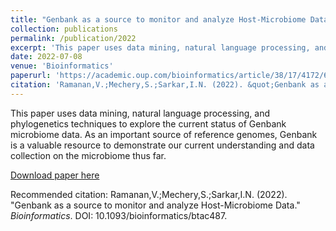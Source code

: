 ```yaml
---
title: "Genbank as a source to monitor and analyze Host-Microbiome Data"
collection: publications
permalink: /publication/2022
excerpt: 'This paper uses data mining, natural language processing, and phylogenetics techniques to explore the current status of Genbank microbiome data. As an important source of reference genomes, Genbank is a valuable resource to demonstrate our current understanding and data collection on the microbiome thus far. '
date: 2022-07-08
venue: 'Bioinformatics'
paperurl: 'https://academic.oup.com/bioinformatics/article/38/17/4172/6633928?login=true'
citation: 'Ramanan,V.;Mechery,S.;Sarkar,I.N. (2022). &quot;Genbank as a source to monitor and analyze Host-Microbiome Data.&quot; <i>Bioinformatics</i>. DOI: 10.1093/bioinformatics/btac487'
---
```

This paper uses data mining, natural language processing, and phylogenetics techniques to explore the current status of Genbank microbiome data. As an important source of reference genomes, Genbank is a valuable resource to demonstrate our current understanding and data collection on the microbiome thus far. 

[Download paper here](http://vivekramanan.github.io/files/VR-Bioinformatics-Paper.pdf)

Recommended citation: Ramanan,V.;Mechery,S.;Sarkar,I.N. (2022). "Genbank as a source to monitor and analyze Host-Microbiome Data." <i>Bioinformatics</i>. DOI: 10.1093/bioinformatics/btac487.
